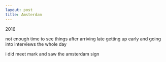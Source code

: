 ```yaml
---
layout: post
title: Amsterdam
---
```


2016

not enough time to see things
after arriving late
getting up early
and going into interviews the whole day

i did meet mark
and saw the amsterdam sign
